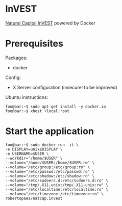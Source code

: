 # InVEST
[Natural Capital InVEST](https://naturalcapitalproject.stanford.edu/invest/) powered by Docker

# Prerequisites

Packages:
- docker

Config:
- X Server configuration (insecure! to be improved)

Ubuntu instructions:
```console
foo@bar:~$ sudo apt-get install -y docker.io
foo@bar:~$ xhost +local:root
```

# Start the application
```console
foo@bar:~$ sudo docker run -it \
-e DISPLAY=unix$DISPLAY \
-e USERNAME=$USER \
--workdir="/home/$USER" \
--volume="/home/$USER:/home/$USER:rw" \
--volume="/etc/group:/etc/group:ro" \
--volume="/etc/passwd:/etc/passwd:ro" \
--volume="/etc/shadow:/etc/shadow:ro" \
--volume="/etc/sudoers.d:/etc/sudoers.d:ro" \
--volume="/tmp/.X11-unix:/tmp/.X11-unix:rw" \
--volume="/etc/localtime:/etc/localtime:ro" \
--volume="/etc/timezone:/etc/timezone:ro" \
robertopaes/natcap.invest
```
